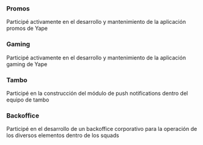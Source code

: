 ### Promos

Participé activamente en el desarrollo y mantenimiento de la aplicación promos de Yape

### Gaming

Participé activamente en el desarrollo y mantenimiento de la aplicación gaming de Yape

### Tambo

Participé en la construcción del módulo de push notifications dentro del equipo de tambo

### Backoffice

Participé en el desarrollo de un backoffice corporativo para la operación de los diversos elementos dentro de los squads